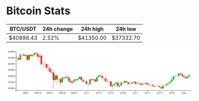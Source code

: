 # Bitcoin Stats

BTC/USDT|24h change|24h high|24h low|
|---|---|---|---|
|$40898.43|2.52%|$41350.00|$37332.70|

<img src="./chart.svg">
